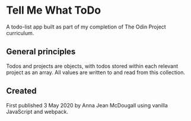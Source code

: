 # Tell Me What ToDo

A todo-list app built as part of my completion of The Odin Project curriculum.

## General principles

Todos and projects are objects, with todos stored within each relevant project as an array. All values are written to and read from this collection. 

## Created

First published 3 May 2020 by Anna Jean McDougall using vanilla JavaScript and webpack.
